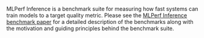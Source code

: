 MLPerf Inference is a benchmark suite for measuring how fast systems can train models to a target quality metric. Please see the [MLPerf Inference benchmark paper](https://edge.seas.harvard.edu/files/edge/files/mlperf_inference_pareview.pdf) for a detailed description of the benchmarks along with the motivation and guiding principles behind the benchmark suite.
